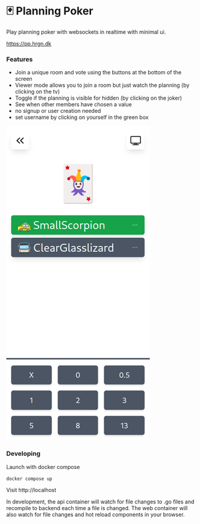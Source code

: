 # 🃏 Planning Poker

Play planning poker with websockets in realtime with minimal ui.

https://pp.hrgn.dk

### Features

- Join a unique room and vote using the buttons at the bottom of the screen
- Viewer mode allows you to join a room but just watch the planning (by clicking on the tv)
- Toggle if the planning is visible for hidden (by clicking on the joker)
- See when other members have chosen a value
- no signup or user creation needed
- set username by clicking on yourself in the green box

![img](img/mobile.png)

### Developing

Launch with docker compose

```shell
docker compose up
```

Visit http://localhost

In development, the api container will watch for file changes to .go files and recompile to backend each time a file is changed.
The web container will also watch for file changes and hot reload components in your browser.